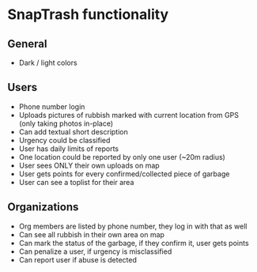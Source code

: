 # SnapTrash functionality
## General
- Dark / light colors
## Users
- Phone number login
- Uploads pictures of rubbish marked with current location from GPS (only taking photos in-place)
- Can add textual short description
- Urgency could be classified
- User has daily limits of reports
- One location could be reported by only one user (~20m radius)
- User sees ONLY their own uploads on map
- User gets points for every confirmed/collected piece of garbage
- User can see a toplist for their area
## Organizations
- Org members are listed by phone number, they log in with that as well
- Can see all rubbish in their own area on map
- Can mark the status of the garbage, if they confirm it, user gets points
- Can penalize a user, if urgency is misclassified
- Can report user if abuse is detected
